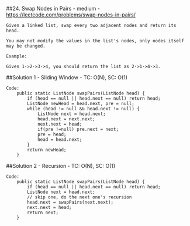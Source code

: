 ##24. Swap Nodes in Pairs - medium - https://leetcode.com/problems/swap-nodes-in-pairs/
```
Given a linked list, swap every two adjacent nodes and return its head.

You may not modify the values in the list's nodes, only nodes itself may be changed.

Example:

Given 1->2->3->4, you should return the list as 2->1->4->3.
```
##Solution 1 - Sliding Window - TC: O(N), SC: O(1)
```
Code:
    public static ListNode swapPairs(ListNode head) {
        if (head == null || head.next == null) return head;
        ListNode newHead = head.next, pre = null;
        while (head != null && head.next != null) {
            ListNode next = head.next;
            head.next = next.next;
            next.next = head;
            if(pre !=null) pre.next = next;
            pre = head;
            head = head.next;
        }
        return newHead;
    }
```

##Solution 2 - Recursion - TC: O(N), SC: O(1)
```
Code:
    public static ListNode swapPairs(ListNode head) {
        if (head == null || head.next == null) return head;
        ListNode next = head.next;
        // skip one, do the next one's recursion
        head.next = swapPairs(next.next);
        next.next = head;
        return next;
    }
```